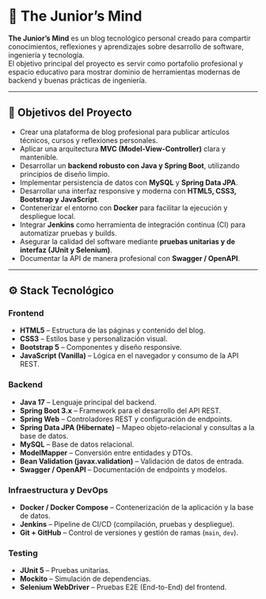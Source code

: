# 🧠 The Junior’s Mind

**The Junior’s Mind** es un blog tecnológico personal creado para compartir conocimientos, reflexiones y aprendizajes sobre desarrollo de software, ingeniería y tecnología.  
El objetivo principal del proyecto es servir como portafolio profesional y espacio educativo para mostrar dominio de herramientas modernas de backend y buenas prácticas de ingeniería.

---

## 🎯 Objetivos del Proyecto

- Crear una plataforma de blog profesional para publicar artículos técnicos, cursos y reflexiones personales.  
- Aplicar una arquitectura **MVC (Model-View-Controller)** clara y mantenible.  
- Desarrollar un **backend robusto con Java y Spring Boot**, utilizando principios de diseño limpio.  
- Implementar persistencia de datos con **MySQL** y **Spring Data JPA**.  
- Desarrollar una interfaz responsive y moderna con **HTML5, CSS3, Bootstrap y JavaScript**.  
- Contenerizar el entorno con **Docker** para facilitar la ejecución y despliegue local.  
- Integrar **Jenkins** como herramienta de integración continua (CI) para automatizar pruebas y builds.  
- Asegurar la calidad del software mediante **pruebas unitarias y de interfaz (JUnit y Selenium)**.  
- Documentar la API de manera profesional con **Swagger / OpenAPI**.  

---

## ⚙️ Stack Tecnológico

### **Frontend**
- **HTML5** – Estructura de las páginas y contenido del blog.  
- **CSS3** – Estilos base y personalización visual.  
- **Bootstrap 5** – Componentes y diseño responsive.  
- **JavaScript (Vanilla)** – Lógica en el navegador y consumo de la API REST.  

### **Backend**
- **Java 17** – Lenguaje principal del backend.  
- **Spring Boot 3.x** – Framework para el desarrollo del API REST.  
- **Spring Web** – Controladores REST y configuración de endpoints.  
- **Spring Data JPA (Hibernate)** – Mapeo objeto-relacional y consultas a la base de datos.  
- **MySQL** – Base de datos relacional.  
- **ModelMapper** – Conversión entre entidades y DTOs.  
- **Bean Validation (javax.validation)** – Validación de datos de entrada.  
- **Swagger / OpenAPI** – Documentación de endpoints y modelos.  

### **Infraestructura y DevOps**
- **Docker / Docker Compose** – Contenerización de la aplicación y la base de datos.  
- **Jenkins** – Pipeline de CI/CD (compilación, pruebas y despliegue).  
- **Git + GitHub** – Control de versiones y gestión de ramas (`main`, `dev`).  

### **Testing**
- **JUnit 5** – Pruebas unitarias.  
- **Mockito** – Simulación de dependencias.  
- **Selenium WebDriver** – Pruebas E2E (End-to-End) del frontend.  

